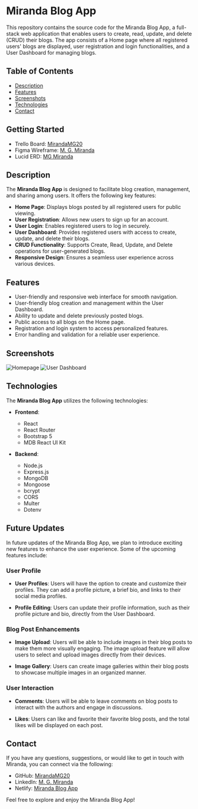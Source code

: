 # Miranda Blog App

This repository contains the source code for the Miranda Blog App, a full-stack web application that enables users to create, read, update, and delete (CRUD) their blogs. The app consists of a Home page where all registered users' blogs are displayed, user registration and login functionalities, and a User Dashboard for managing blogs.

## Table of Contents

- [Description](#description)
- [Features](#features)
- [Screenshots](#screenshots)
- [Technologies](#technologies)
- [Contact](#contact)

## Getting Started

- Trello Board: [MirandaMG20](https://github.com/MirandaMG20)
- Figma Wireframe: [M. G. Miranda](https://www.figma.com/file/7QtOHm8Zsg6Ja1wcrRTbYo/Blog-App-Wireframe?type=whiteboard&node-id=0%3A1&t=r0OL8cS2gXJzitIl-1)
- Lucid ERD: [MG Miranda](https://lucid.app/lucidchart/2f385cd7-3477-4a20-8266-188e94ae5536/edit?viewport_loc=-822%2C-30%2C996%2C860%2C0_0&invitationId=inv_9cc5840a-321a-45a2-ab36-87ce9aba30b0)

## Description

The **Miranda Blog App** is designed to facilitate blog creation, management, and sharing among users. It offers the following key features:

- **Home Page**: Displays blogs posted by all registered users for public viewing.
- **User Registration**: Allows new users to sign up for an account.
- **User Login**: Enables registered users to log in securely.
- **User Dashboard**: Provides registered users with access to create, update, and delete their blogs.
- **CRUD Functionality**: Supports Create, Read, Update, and Delete operations for user-generated blogs.
- **Responsive Design**: Ensures a seamless user experience across various devices.

## Features

- User-friendly and responsive web interface for smooth navigation.
- User-friendly blog creation and management within the User Dashboard.
- Ability to update and delete previously posted blogs.
- Public access to all blogs on the Home page.
- Registration and login system to access personalized features.
- Error handling and validation for a reliable user experience.

## Screenshots

![Homepage](/assets/imgs/homepage.png)
![User Dashboard](/assets/imgs/dashboard.png)

## Technologies

The **Miranda Blog App** utilizes the following technologies:

- **Frontend**:
  - React
  - React Router
  - Bootstrap 5
  - MDB React UI Kit

- **Backend**:
  - Node.js
  - Express.js
  - MongoDB
  - Mongoose
  - bcrypt
  - CORS
  - Multer
  - Dotenv

## Future Updates

In future updates of the Miranda Blog App, we plan to introduce exciting new features to enhance the user experience. Some of the upcoming features include:

### User Profile

- **User Profiles**: Users will have the option to create and customize their profiles. They can add a profile picture, a brief bio, and links to their social media profiles.

- **Profile Editing**: Users can update their profile information, such as their profile picture and bio, directly from the User Dashboard.

### Blog Post Enhancements

- **Image Upload**: Users will be able to include images in their blog posts to make them more visually engaging. The image upload feature will allow users to select and upload images directly from their devices.

- **Image Gallery**: Users can create image galleries within their blog posts to showcase multiple images in an organized manner.

### User Interaction

- **Comments**: Users will be able to leave comments on blog posts to interact with the authors and engage in discussions.

- **Likes**: Users can like and favorite their favorite blog posts, and the total likes will be displayed on each post.


## Contact

If you have any questions, suggestions, or would like to get in touch with Miranda, you can connect via the following:

- GitHub: [MirandaMG20](https://github.com/MirandaMG20)
- LinkedIn: [M. G. Miranda](https://www.linkedin.com/in/m-g-miranda)
- Netlify: [Miranda Blog App](https://miranda-blog-app.netlify.app)

Feel free to explore and enjoy the Miranda Blog App!